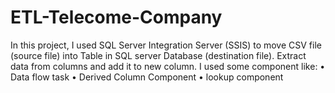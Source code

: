 # ETL-Telecome-Company
In this project,
I used SQL Server Integration Server (SSIS) to move CSV file (source file) into Table in SQL server Database (destination file).
Extract data from columns and add it to new column.
I used some component like:
•	Data flow task
•	Derived Column Component
•	lookup component


